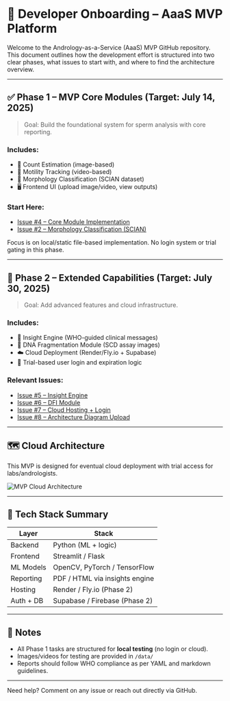 # 🧪 Developer Onboarding – AaaS MVP Platform

Welcome to the Andrology-as-a-Service (AaaS) MVP GitHub repository. This document outlines how the development effort is structured into two clear phases, what issues to start with, and where to find the architecture overview.

---

## ✅ Phase 1 – MVP Core Modules (Target: July 14, 2025)

> Goal: Build the foundational system for sperm analysis with core reporting.

### Includes:
- 🧬 Count Estimation (image-based)
- 🧬 Motility Tracking (video-based)
- 🧬 Morphology Classification (SCIAN dataset)
- 🖥️ Frontend UI (upload image/video, view outputs)

### Start Here:
- [Issue #4 – Core Module Implementation](../../issues/4)
- [Issue #2 – Morphology Classification (SCIAN)](../../issues/2)

Focus is on local/static file-based implementation. No login system or trial gating in this phase.

---

## 🚀 Phase 2 – Extended Capabilities (Target: July 30, 2025)

> Goal: Add advanced features and cloud infrastructure.

### Includes:
- 🧠 Insight Engine (WHO-guided clinical messages)
- 🧪 DNA Fragmentation Module (SCD assay images)
- ☁️ Cloud Deployment (Render/Fly.io + Supabase)
- 🔐 Trial-based user login and expiration logic

### Relevant Issues:
- [Issue #5 – Insight Engine](../../issues/5)
- [Issue #6 – DFI Module](../../issues/6)
- [Issue #7 – Cloud Hosting + Login](../../issues/7)
- [Issue #8 – Architecture Diagram Upload](../../issues/8)

---

## 🗺️ Cloud Architecture

This MVP is designed for eventual cloud deployment with trial access for labs/andrologists.

![MVP Cloud Architecture](docs/architecture/cloud_mvp_architecture.png)

---

## 🧰 Tech Stack Summary

| Layer         | Stack                          |
|---------------|--------------------------------|
| Backend       | Python (ML + logic)            |
| Frontend      | Streamlit / Flask              |
| ML Models     | OpenCV, PyTorch / TensorFlow   |
| Reporting     | PDF / HTML via insights engine |
| Hosting       | Render / Fly.io (Phase 2)      |
| Auth + DB     | Supabase / Firebase (Phase 2)  |

---

## 📌 Notes
- All Phase 1 tasks are structured for **local testing** (no login or cloud).
- Images/videos for testing are provided in `/data/`
- Reports should follow WHO compliance as per YAML and markdown guidelines.

---

Need help? Comment on any issue or reach out directly via GitHub.
